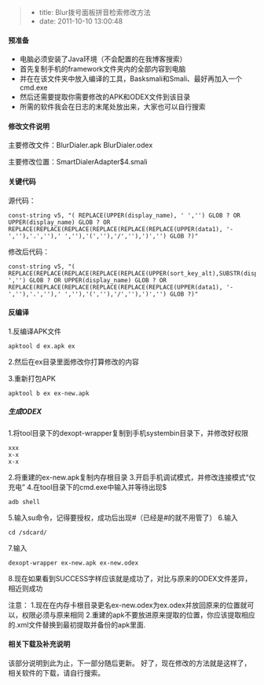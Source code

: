 > * title: Blur拨号面板拼音检索修改方法
> * date: 2011-10-10 13:00:48

#### 预准备

* 电脑必须安装了Java环境（不会配置的在我博客搜索）
* 首先复制手机的framework文件夹内的全部内容到电脑
* 并在在该文件夹中放入编译的工具，Basksmali和Smali、最好再加入一个cmd.exe
* 然后还需要提取你需要修改的APK和ODEX文件到该目录
* 所需的软件我会在日志的末尾处放出来，大家也可以自行搜索

#### 修改文件说明

主要修改文件：BlurDialer.apk BlurDialer.odex

主要修改位置：SmartDialerAdapter$4.smali

#### 关键代码

源代码：

	const-string v5, "( REPLACE(UPPER(display_name), ' ','') GLOB ? OR UPPER(display_name) GLOB ? OR REPLACE(REPLACE(REPLACE(REPLACE(REPLACE(REPLACE(UPPER(data1), '-',''),'.',''),' ',''),'(',''),'/',''),')','') GLOB ?)"
	
修改后代码：

	const-string v5, "( REPLACE(REPLACE(REPLACE(REPLACE(REPLACE(UPPER(sort_key_alt),SUBSTR(display_name,1,1),''),SUBSTR(display_name,2,1),''),SUBSTR(display_name,3,1),''),SUBSTR(display_name,4,1),''),' ','') GLOB ? OR UPPER(display_name) GLOB ? OR REPLACE(REPLACE(REPLACE(REPLACE(REPLACE(REPLACE(UPPER(data1), '-',''),'.',''),' ',''),'(',''),'/',''),')','') GLOB ?)"
	
#### 反编译

1.反编译APK文件

	apktool d ex.apk ex
	
2.然后在ex目录里面修改你打算修改的内容

3.重新打包APK

	apktool b ex ex-new.apk
	
##### 生成ODEX

1.将tool目录下的dexopt-wrapper复制到手机systembin目录下，并修改好权限

	xxx
	x-x
	x-x

2.将重建的ex-new.apk复制内存根目录
3.开启手机调试模式，并修改连接模式“仅充电”
4.在tool目录下的cmd.exe中输入并等待出现$

	adb shell

5.输入su命令，记得要授权，成功后出现#（已经是#的就不用管了）
6.输入

	cd /sdcard/

7.输入

	dexopt-wrapper ex-new.apk ex-new.odex

8.现在如果看到SUCCESS字样应该就是成功了，对比与原来的ODEX文件差异，相近则成功

注意：
1.现在在内存卡根目录更名ex-new.odex为ex.odex并放回原来的位置就可以，权限必须与原来相同
2.重建的apk不要放进原来提取的位置，你应该提取相应的.xml文件替换到最初提取并备份的apk里面.

#### 相关下载及补充说明

该部分说明到此为止，下一部分随后更新。
好了，现在修改的方法就是这样了，相关软件的下载，请自行搜索。